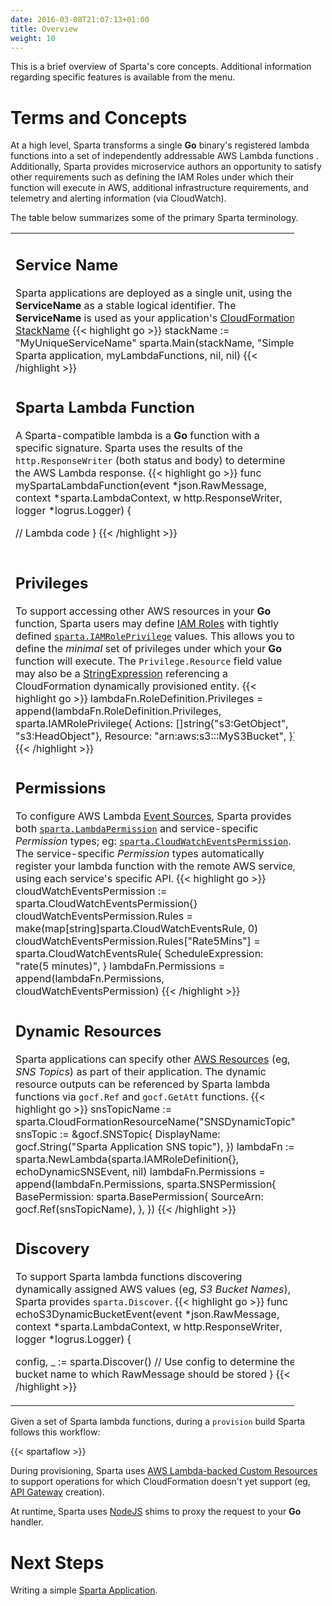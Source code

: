 ```yaml
---
date: 2016-03-08T21:07:13+01:00
title: Overview
weight: 10
---
```


This is a brief overview of Sparta's core concepts.  Additional information regarding specific features is available from the menu.

# Terms and Concepts

At a high level, Sparta transforms a single **Go** binary's registered lambda functions into a set of independently addressable AWS Lambda functions .  Additionally, Sparta provides microservice authors an opportunity to satisfy other requirements such as defining the IAM Roles under which their function will execute in AWS, additional infrastructure requirements, and telemetry and alerting information (via CloudWatch).

The table below summarizes some of the primary Sparta terminology.

<table style="width:90%">
  <!-- Row 1 -->
  <tr>
    <td>
      <h2>Service Name</h2>
      Sparta applications are deployed as a single unit, using the <b>ServiceName</b> as a stable logical identifier.  The <b>ServiceName</b> is used as your application's <a href="http://docs.aws.amazon.com/AWSCloudFormation/latest/UserGuide/pseudo-parameter-reference.html">CloudFormation StackName</a>
        {{< highlight go >}}
    stackName := "MyUniqueServiceName"
    sparta.Main(stackName,
      "Simple Sparta application,
      myLambdaFunctions,
      nil,
      nil)
        {{< /highlight >}}
    </td>
  </tr>
  <!-- Row 2 -->
  <tr>
      <td>
      <h2>Sparta Lambda Function</h2>
A Sparta-compatible lambda is a <b>Go</b> function with a specific signature. Sparta uses the results of the <code>http.ResponseWriter</code> (both status and body) to determine the AWS Lambda response.</h5>
{{< highlight go >}}
func mySpartaLambdaFunction(event *json.RawMessage,
                      context *sparta.LambdaContext,
                      w http.ResponseWriter,
                      logger *logrus.Logger) {

  // Lambda code
}
{{< /highlight >}}
    </td>
  </tr>
<!-- Row 3 -->
  <tr>
    <td>
      <h2>Privileges</h2>
      To support accessing other AWS resources in your <b>Go</b> function, Sparta users may define <a href="http://docs.aws.amazon.com/IAM/latest/UserGuide/id_roles.html">IAM Roles</a> with tightly defined <a href="https://godoc.org/github.com/mweagle/Sparta#IAMRolePrivilege"><code>sparta.IAMRolePrivilege</code></a> values. This allows you to define the <i>minimal</i> set of privileges under which your <b>Go</b> function will execute.  The <code>Privilege.Resource</code> field value may also be a <a href="https://godoc.org/github.com/crewjam/go-cloudformation#StringExpr">StringExpression</a> referencing a CloudFormation dynamically provisioned entity.</h5>
{{< highlight go >}}
lambdaFn.RoleDefinition.Privileges = append(lambdaFn.RoleDefinition.Privileges,
  sparta.IAMRolePrivilege{
    Actions:  []string{"s3:GetObject", "s3:HeadObject"},
    Resource: "arn:aws:s3:::MyS3Bucket",
})
{{< /highlight >}}
    </td>
  </tr>
<!-- Row 4 -->
  <tr>
    <td>
      <h2>Permissions</h2>
      To configure AWS Lambda <a href="http://docs.aws.amazon.com/lambda/latest/dg/intro-core-components.html">Event Sources</a>, Sparta provides both <a href="https://godoc.org/github.com/mweagle/Sparta#LambdaPermission"><code>sparta.LambdaPermission</code></a> and service-specific <i>Permission</i> types; eg: <a href="https://godoc.org/github.com/mweagle/Sparta#CloudWatchEventsPermission"><code>sparta.CloudWatchEventsPermission</code></a>. The service-specific <i>Permission</i> types automatically register your lambda function with the remote AWS service, using each service's specific API.</h5>
{{< highlight go >}}
cloudWatchEventsPermission := sparta.CloudWatchEventsPermission{}
cloudWatchEventsPermission.Rules = make(map[string]sparta.CloudWatchEventsRule, 0)
cloudWatchEventsPermission.Rules["Rate5Mins"] = sparta.CloudWatchEventsRule{
  ScheduleExpression: "rate(5 minutes)",
}
lambdaFn.Permissions = append(lambdaFn.Permissions, cloudWatchEventsPermission)
{{< /highlight >}}
    </td>
  </tr>

<!-- Row 5 -->
  <tr>
    <td>
      <h2>Dynamic Resources</h2>
      Sparta applications can specify other <a href="http://docs.aws.amazon.com/AWSCloudFormation/latest/UserGuide/aws-template-resource-type-ref.html">AWS Resources</a> (eg, <i>SNS Topics</i>) as part of their application. The dynamic resource outputs can be referenced by Sparta lambda functions via <code>gocf.Ref</code> and <code>gocf.GetAtt</code> functions.</h5>
{{< highlight go >}}
snsTopicName := sparta.CloudFormationResourceName("SNSDynamicTopic")
snsTopic := &gocf.SNSTopic{
  DisplayName: gocf.String("Sparta Application SNS topic"),
})
lambdaFn := sparta.NewLambda(sparta.IAMRoleDefinition{}, echoDynamicSNSEvent, nil)
lambdaFn.Permissions = append(lambdaFn.Permissions, sparta.SNSPermission{
	BasePermission: sparta.BasePermission{
		SourceArn: gocf.Ref(snsTopicName),
	},
})
{{< /highlight >}}
    </td>
  </tr>


<!-- Row 6 -->
  <tr>
    <td>
      <h2>Discovery</h2>
      To support Sparta lambda functions discovering dynamically assigned AWS values (eg, <i>S3 Bucket Names</i>), Sparta provides <code>sparta.Discover</code>. </h5>
{{< highlight go >}}
func echoS3DynamicBucketEvent(event *json.RawMessage,
  context *sparta.LambdaContext,
  w http.ResponseWriter,
  logger *logrus.Logger) {

  config, _ := sparta.Discover()
  // Use config to determine the bucket name to which RawMessage should be stored
}
{{< /highlight >}}
    </td>
  </tr>
</table>

Given a set of Sparta lambda functions, during a `provision` build Sparta follows this workflow:

{{< spartaflow >}}

During provisioning, Sparta uses [AWS Lambda-backed Custom Resources](http://docs.aws.amazon.com/AWSCloudFormation/latest/UserGuide/template-custom-resources-lambda.html) to support operations for which CloudFormation doesn't yet support (eg, [API Gateway](https://aws.amazon.com/api-gateway/) creation).

At runtime, Sparta uses [NodeJS](http://docs.aws.amazon.com/lambda/latest/dg/programming-model.html) shims to proxy the request to your **Go** handler.


# Next Steps

Writing a simple [Sparta Application](/docs/intro_example).
